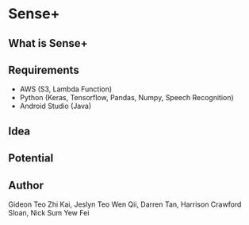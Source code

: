 # Sense+
## What is Sense+


## Requirements
- AWS (S3, Lambda Function)
- Python (Keras, Tensorflow, Pandas, Numpy, Speech Recognition)
- Android Studio (Java)

## Idea


## Potential


## Author
Gideon Teo Zhi Kai, Jeslyn Teo Wen Qii, Darren Tan, Harrison Crawford Sloan, Nick Sum Yew Fei
